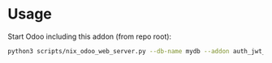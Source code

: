 # Usage

Start Odoo including this addon (from repo root):

```bash
python3 scripts/nix_odoo_web_server.py --db-name mydb --addon auth_jwt_demo
```
